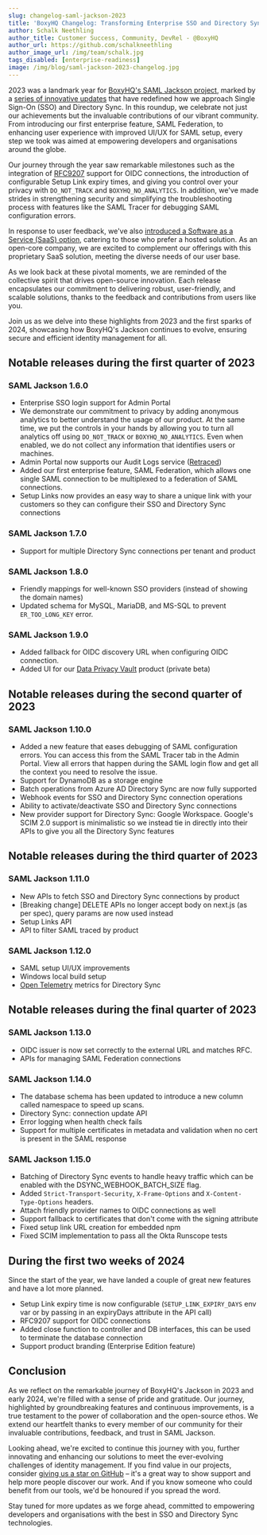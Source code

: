 ```yaml
---
slug: changelog-saml-jackson-2023
title: 'BoxyHQ Changelog: Transforming Enterprise SSO and Directory Sync in 2023 with SAML Jackson'
author: Schalk Neethling
author_title: Customer Success, Community, DevRel - @BoxyHQ
author_url: https://github.com/schalkneethling
author_image_url: /img/team/schalk.jpg
tags_disabled: [enterprise-readiness]
image: /img/blog/saml-jackson-2023-changelog.jpg
---
```


2023 was a landmark year for [BoxyHQ's SAML Jackson project](https://github.com/boxyhq/jackson), marked by a [series of innovative updates](https://github.com/boxyhq/jackson/releases?page=1) that have redefined how we approach Single Sign-On (SSO) and Directory Sync. In this roundup, we celebrate not just our achievements but the invaluable contributions of our vibrant community. From introducing our first enterprise feature, SAML Federation, to enhancing user experience with improved UI/UX for SAML setup, every step we took was aimed at empowering developers and organisations around the globe.

Our journey through the year saw remarkable milestones such as the integration of [RFC9207](https://datatracker.ietf.org/doc/html/rfc9207) support for OIDC connections, the introduction of configurable Setup Link expiry times, and giving you control over your privacy with `DO_NOT_TRACK` and `BOXYHQ_NO_ANALYTICS`. In addition, we've made strides in strengthening security and simplifying the troubleshooting process with features like the SAML Tracer for debugging SAML configuration errors.

In response to user feedback, we've also [introduced a Software as a Service (SaaS) option](https://app.eu.boxyhq.com/auth/join), catering to those who prefer a hosted solution. As an open-core company, we are excited to complement our offerings with this proprietary SaaS solution, meeting the diverse needs of our user base.

As we look back at these pivotal moments, we are reminded of the collective spirit that drives open-source innovation. Each release encapsulates our commitment to delivering robust, user-friendly, and scalable solutions, thanks to the feedback and contributions from users like you.

Join us as we delve into these highlights from 2023 and the first sparks of 2024, showcasing how BoxyHQ's Jackson continues to evolve, ensuring secure and efficient identity management for all.

## Notable releases during the first quarter of 2023

### SAML Jackson 1.6.0

- Enterprise SSO login support for Admin Portal
- We demonstrate our commitment to privacy by adding anonymous analytics to better understand the usage of our product. At the same time, we put the controls in your hands by allowing you to turn all analytics off using `DO_NOT_TRACK` or `BOXYHQ_NO_ANALYTICS`. Even when enabled, we do not collect any information that identifies users or machines.
- Admin Portal now supports our Audit Logs service ([Retraced](https://github.com/retracedhq/retraced))
- Added our first enterprise feature, SAML Federation, which allows one single SAML connection to be multiplexed to a federation of SAML connections.
- Setup Links now provides an easy way to share a unique link with your customers so they can configure their SSO and Directory Sync connections

### SAML Jackson 1.7.0

- Support for multiple Directory Sync connections per tenant and product

### SAML Jackson 1.8.0

- Friendly mappings for well-known SSO providers (instead of showing the domain names)
- Updated schema for MySQL, MariaDB, and MS-SQL to prevent `ER_TOO_LONG_KEY` error.

### SAML Jackson 1.9.0

- Added fallback for OIDC discovery URL when configuring OIDC connection.
- Added UI for our [Data Privacy Vault](https://boxyhq.com/privacy-vault) product (private beta)

## Notable releases during the second quarter of 2023

### SAML Jackson 1.10.0

- Added a new feature that eases debugging of SAML configuration errors. You can access this from the SAML Tracer tab in the Admin Portal. View all errors that happen during the SAML login flow and get all the context you need to resolve the issue.
- Support for DynamoDB as a storage engine
- Batch operations from Azure AD Directory Sync are now fully supported
- Webhook events for SSO and Directory Sync connection operations
- Ability to activate/deactivate SSO and Directory Sync connections
- New provider support for Directory Sync: Google Workspace. Google's SCIM 2.0 support is minimalistic so we instead tie in directly into their APIs to give you all the Directory Sync features

## Notable releases during the third quarter of 2023

### SAML Jackson 1.11.0

- New APIs to fetch SSO and Directory Sync connections by product
- [Breaking change] DELETE APIs no longer accept body on next.js (as per spec), query params are now used instead
- Setup Links API
- API to filter SAML traced by product

### SAML Jackson 1.12.0

- SAML setup UI/UX improvements
- Windows local build setup
- [Open Telemetry](https://opentelemetry.io/) metrics for Directory Sync

## Notable releases during the final quarter of 2023

### SAML Jackson 1.13.0

- OIDC issuer is now set correctly to the external URL and matches RFC.
- APIs for managing SAML Federation connections

### SAML Jackson 1.14.0

- The database schema has been updated to introduce a new column called namespace to speed up scans.
- Directory Sync: connection update API
- Error logging when health check fails
- Support for multiple certificates in metadata and validation when no cert is present in the SAML response

### SAML Jackson 1.15.0

- Batching of Directory Sync events to handle heavy traffic which can be enabled with the DSYNC_WEBHOOK_BATCH_SIZE flag.
- Added `Strict-Transport-Security`, `X-Frame-Options` and `X-Content-Type-Options` headers.
- Attach friendly provider names to OIDC connections as well
- Support fallback to certificates that don't come with the signing attribute
- Fixed setup link URL creation for embedded npm
- Fixed SCIM implementation to pass all the Okta Runscope tests

## During the first two weeks of 2024

Since the start of the year, we have landed a couple of great new features and have a lot more planned.

- Setup Link expiry time is now configurable (`SETUP_LINK_EXPIRY_DAYS` env var or by passing in an expiryDays attribute in the API call)
- RFC9207 support for OIDC connections
- Added close function to controller and DB interfaces, this can be used to terminate the database connection
- Support product branding (Enterprise Edition feature)

## Conclusion

As we reflect on the remarkable journey of BoxyHQ's Jackson in 2023 and early 2024, we're filled with a sense of pride and gratitude. Our journey, highlighted by groundbreaking features and continuous improvements, is a true testament to the power of collaboration and the open-source ethos. We extend our heartfelt thanks to every member of our community for their invaluable contributions, feedback, and trust in SAML Jackson.

Looking ahead, we're excited to continue this journey with you, further innovating and enhancing our solutions to meet the ever-evolving challenges of identity management. If you find value in our projects, consider [giving us a star on GitHub](https://github.com/boxyhq/jackson) – it's a great way to show support and help more people discover our work. And if you know someone who could benefit from our tools, we'd be honoured if you spread the word.

Stay tuned for more updates as we forge ahead, committed to empowering developers and organisations with the best in SSO and Directory Sync technologies.

